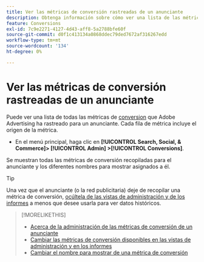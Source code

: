 ```yaml
---
title: Ver las métricas de conversión rastreadas de un anunciante
description: Obtenga información sobre cómo ver una lista de las métricas de conversión rastreadas para un anunciante.
feature: Conversions
exl-id: 7c9e2271-4127-4d43-aff8-5a2788bfe60f
source-git-commit: d0f1c413134a0868ddec79ded7672af316267edd
workflow-type: tm+mt
source-wordcount: '134'
ht-degree: 0%

---
```


# Ver las métricas de conversión rastreadas de un anunciante

Puede ver una lista de todas las métricas de [conversion](/help/search-social-commerce/glossary.md#c-d) que Adobe Advertising ha rastreado para un anunciante. Cada fila de métrica incluye el origen de la métrica.

* En el menú principal, haga clic en **[!UICONTROL Search, Social, & Commerce]> [!UICONTROL Admin] >[!UICONTROL Conversions]**.

Se muestran todas las métricas de conversión recopiladas para el anunciante y los diferentes nombres para mostrar asignados a él.

>[!TIP]
>
>Una vez que el anunciante (o la red publicitaria) deje de recopilar una métrica de conversión, [ocúltela de las vistas de administración y de los informes](conversion-metric-edit-available.md) a menos que desee usarla para ver datos históricos.

>[!MORELIKETHIS]
>
>* [Acerca de la administración de las métricas de conversión de un anunciante](conversion-metric-about.md)
>* [Cambiar las métricas de conversión disponibles en las vistas de administración y en los informes](conversion-metric-edit-available.md)
>* [Cambiar el nombre para mostrar de una métrica de conversión](conversion-metric-edit-display-name.md)
